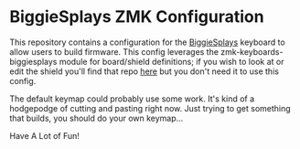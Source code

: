 # BiggieSplays ZMK Configuration

This repository contains a configuration for the [BiggieSplays](https://github.com/jusdisgi/BiggieSplays) keyboard to allow users to build firmware. This config leverages the zmk-keyboards-biggiesplays module for board/shield definitions; if you wish to look at or edit the shield you'll find that repo [here](https://github.com/jusdisgi/zmk-keyboards-biggiesplays) but you don't need it to use this config.

The default keymap could probably use some work. It's kind of a hodgepodge of cutting and pasting right now. Just trying to get something that builds, you should do your own keymap...

Have A Lot of Fun!